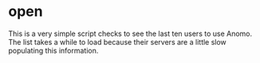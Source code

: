 # open
This is a very simple script checks to see the last ten users to use Anomo. The list takes a while to load because their servers are a little slow populating this information.
